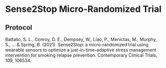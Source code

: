 <!---
---
output:
  pdf_document: default
urlcolor: magenta
---
--->

# Sense2Stop Micro-Randomized Trial

## Protocol

Battalio, S. L., Conroy, D. E., Dempsey, W., Liao, P., Menictas, M., Murphy, S., ... & Spring, B. (2021). Sense2Stop: a micro-randomized trial using wearable sensors to optimize a just-in-time-adaptive stress management intervention for smoking relapse prevention. Contemporary Clinical Trials, 109, 106534.



